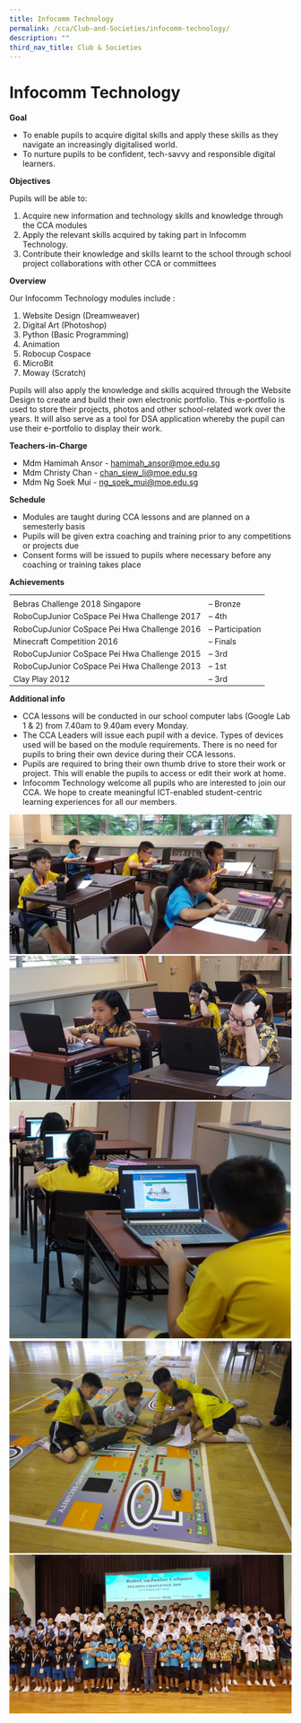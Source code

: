 ```yaml
---
title: Infocomm Technology
permalink: /cca/Club-and-Societies/infocomm-technology/
description: ""
third_nav_title: Club & Societies
---
```


# Infocomm Technology

**Goal**

- To enable pupils to acquire digital skills and apply these skills as they navigate an increasingly digitalised world.
- To nurture pupils to be confident, tech-savvy and responsible digital learners.

**Objectives**

Pupils will be able to:

1. Acquire new information and technology skills and knowledge through the CCA modules
2. Apply the relevant skills acquired by taking part in Infocomm Technology.
3. Contribute their knowledge and skills learnt to the school through school project collaborations with other CCA or committees

**Overview**

Our Infocomm Technology modules include :

1. Website Design (Dreamweaver)
2. Digital Art (Photoshop)
3. Python (Basic Programming)
4. Animation
5. Robocup Cospace
6. MicroBit
7. Moway (Scratch)

Pupils will also apply the knowledge and skills acquired through the Website Design to create and build their own electronic portfolio. This e-portfolio is used to store their projects, photos and other school-related work over the years. It will also serve as a tool for DSA application whereby the pupil can use their e-portfolio to display their work.

**Teachers-in-Charge**

- Mdm Hamimah Ansor - hamimah_ansor@moe.edu.sg
- Mdm Christy Chan - chan_siew_li@moe.edu.sg
- Mdm Ng Soek Mui - ng_soek_mui@moe.edu.sg

**Schedule**

- Modules are taught during CCA lessons and are planned on a semesterly basis
- Pupils will be given extra coaching and training prior to any competitions or projects due
- Consent forms will be issued to pupils where necessary before any coaching or training takes place

**Achievements**

|                                              |                 |
| -------------------------------------------- | --------------- |
|                                              |                 |
| Bebras Challenge 2018 Singapore              | – Bronze        |
| RoboCupJunior CoSpace Pei Hwa Challenge 2017 | – 4th           |
| RoboCupJunior CoSpace Pei Hwa Challenge 2016 | – Participation |
| Minecraft Competition 2016                   | – Finals        |
| RoboCupJunior CoSpace Pei Hwa Challenge 2015 | – 3rd           |
| RoboCupJunior CoSpace Pei Hwa Challenge 2013 | – 1st           |
| Clay Play 2012                               | – 3rd           |

**Additional info**

- CCA lessons will be conducted in our school computer labs (Google Lab 1 & 2) from 7.40am to 9.40am every Monday.
- The CCA Leaders will issue each pupil with a device. Types of devices used will be based on the module requirements. There is no need for pupils to bring their own device during their CCA lessons.
- Pupils are required to bring their own thumb drive to store their work or project. This will enable the pupils to access or edit their work at home.
- Infocomm Technology welcome all pupils who are interested to join our CCA. We hope to create meaningful ICT-enabled student-centric learning experiences for all our members.

![](/images/20180226_080954.jpg)
![](/images/20180226_080911-e1520319959781.jpg)
![](/images/20180226_081046-1350x1137.jpg)
![](/images/IMG_0205-1350x1013-1.jpg)
![](/images/20180224_091141-1350x759.jpg)
